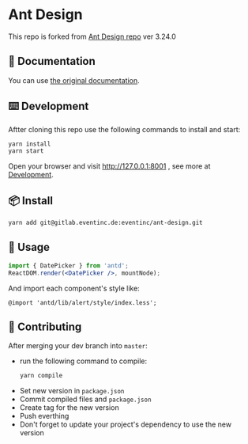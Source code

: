 # Ant Design

This repo is forked from [Ant Design repo](https://github.com/ant-design/ant-design) ver 3.24.0

## 📃 Documentation

You can use [the original documentation](https://ant.design/docs/react/introduce).

## ⌨️ Development

Aftter cloning this repo use the following commands to install and start:

```bash
yarn install
yarn start
```

Open your browser and visit http://127.0.0.1:8001 , see more at [Development](https://github.com/ant-design/ant-design/wiki/Development).

## 📦 Install

```bash
yarn add git@gitlab.eventinc.de:eventinc/ant-design.git
```

## 🔨 Usage

```jsx
import { DatePicker } from 'antd';
ReactDOM.render(<DatePicker />, mountNode);
```

And import each component's style like:

```less
@import 'antd/lib/alert/style/index.less';
```

## 🤝 Contributing

After merging your dev branch into `master`:

- run the following command to compile:
  ```bash
  yarn compile
  ```
- Set new version in `package.json`
- Commit compiled files and `package.json`
- Create tag for the new version
- Push everthing
- Don't forget to update your project's dependency to use the new version
